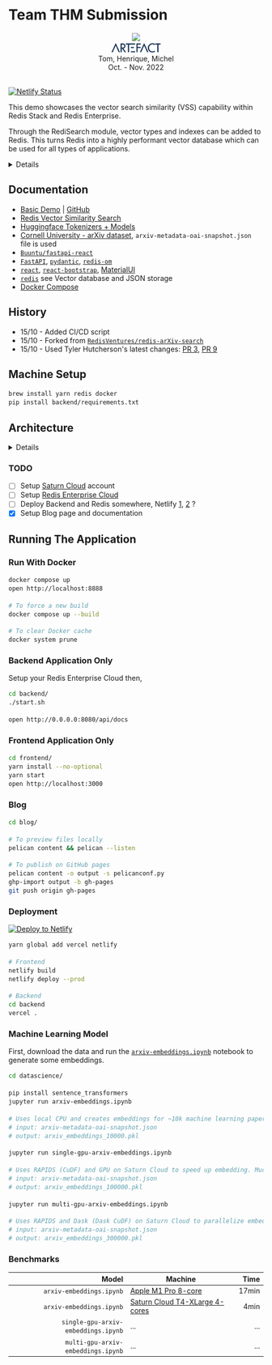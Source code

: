 # Team THM Submission

<div align="center">
    <img src="backend/vecsim_app/data/redis-logo.png" height="25" /> <br />
    <img src="backend/vecsim_app/data/artefact-logo.png" height="20" /><br />
    Tom, Henrique, Michel<br />
    Oct. - Nov. 2022
</div>
<br />

[![Netlify Status](https://api.netlify.com/api/v1/badges/d2c3e1e1-fbb6-422a-b44c-848f6753a246/deploy-status)](https://app.netlify.com/sites/sweet-piroshki-f2e396/deploys)

This demo showcases the vector search similarity (VSS) capability within Redis Stack and Redis Enterprise.

Through the RediSearch module, vector types and indexes can be added to Redis.
This turns Redis into a highly performant vector database which can be used for all types of applications.

<details>

![Screen Shot](https://user-images.githubusercontent.com/13009163/191346916-4b8f648f-7552-4910-ad4e-9cc117230f00.png)

</details>

## Documentation

- [Basic Demo](https://docsearch.redisventures.com) | [GitHub](https://github.com/RedisVentures/redis-arXiv-search)
- [Redis Vector Similarity Search](https://redis.io/docs/stack/search/reference/vectors)
- [Huggingface Tokenizers + Models](https://huggingface.co/sentence-transformers)
- [Cornell University - arXiv dataset](https://www.kaggle.com/Cornell-University/arxiv), `arxiv-metadata-oai-snapshot.json` file is used
- [`Buuntu/fastapi-react`](https://github.com/Buuntu/fastapi-react)
- [`FastAPI`](https://fastapi.tiangolo.com/), [`pydantic`](https://pydantic-docs.helpmanual.io/), [`redis-om`](https://redis.io/docs/stack/get-started/tutorials/stack-python/)
- [`react`](https://reactjs.org/), [`react-bootstrap`](https://react-bootstrap.github.io/), [MaterialUI](https://material-ui.com/)
- [`redis`](https://redis.io/docs/stack/) see Vector database and JSON storage
- [Docker Compose](https://docs.docker.com/compose/)

## History

- 15/10 - Added CI/CD script
- 15/10 - Forked from [`RedisVentures/redis-arXiv-search`](https://github.com/RedisVentures/redis-arXiv-search)
- 15/10 - Used Tyler Hutcherson's latest changes: [PR 3](https://github.com/RedisVentures/redis-arXiv-search/pull/3), [PR 9](https://github.com/RedisVentures/redis-arXiv-search/pull/9)

## Machine Setup

```sh
brew install yarn redis docker
pip install backend/requirements.txt
```

## Architecture

<details>

```txt
                        writes pickle and loads index
+-------------------+      +----------------+
|                   |      |                |
|  Redis            +<-----+  Jupyter       |
|                   |      |                |
+--------+----------+      +----------------+
         ^
         |  reads search index
+--------+----------+
|                   |
|  FastAPI          |
|                   |
+--------+----------+
         ^
         |  calls backend
+--------+----------+
|                   |
|  React            |
|                   |
+-------------------+
            browser use app from here
```

</details>

### TODO

- [ ] Setup [Saturn Cloud](https://app.community.saturnenterprise.io/) account
- [ ] Setup [Redis Enterprise Cloud](https://redis.com/redis-enterprise-cloud/)
- [ ] Deploy Backend and Redis somewhere, Netlify [1](https://developer.redis.com/create/netlify/getting-started-with-netlify), [2](https://app.netlify.com/sites/fastapi/deploys) ?
- [x] Setup Blog page and documentation

## Running The Application

### Run With Docker

```sh
docker compose up
open http://localhost:8888

# To force a new build
docker compose up --build

# To clear Docker cache
docker system prune
```

### Backend Application Only

Setup your Redis Enterprise Cloud then,

```sh
cd backend/
./start.sh

open http://0.0.0.0:8080/api/docs
```

### Frontend Application Only

```sh
cd frontend/
yarn install --no-optional
yarn start
open http://localhost:3000
```

### Blog

```sh
cd blog/

# To preview files locally
pelican content && pelican --listen

# To publish on GitHub pages
pelican content -o output -s pelicanconf.py
ghp-import output -b gh-pages
git push origin gh-pages
```

### Deployment

[![Deploy to Netlify](https://www.netlify.com/img/deploy/button.svg)](https://app.netlify.com/start/deploy?repository=https://app.netlify.com/start/deploy?repository=https://github.com/artefactory/redis-team-thm)

```sh
yarn global add vercel netlify

# Frontend
netlify build
netlify deploy --prod

# Backend
cd backend
vercel .
```

### Machine Learning Model

First, download the data and run the [`arxiv-embeddings.ipynb`](datascience/arxiv-embeddings.ipynb) notebook to generate some embeddings.

```sh
cd datascience/

pip install sentence_transformers
jupyter run arxiv-embeddings.ipynb

# Uses local CPU and creates embeddings for ~10k machine learning papers.
# input: arxiv-metadata-oai-snapshot.json
# output: arxiv_embeddings_10000.pkl

jupyter run single-gpu-arxiv-embeddings.ipynb

# Uses RAPIDS (CuDF) and GPU on Saturn Cloud to speed up embedding. Much larger subset (100k).
# input: arxiv-metadata-oai-snapshot.json
# output: arxiv_embeddings_100000.pkl

jupyter run multi-gpu-arxiv-embeddings.ipynb

# Uses RAPIDS and Dask (Dask CuDF) on Saturn Cloud to parallelize embedding creation. Much much larger subset (700k). Only output 300k to file.
# input: arxiv-metadata-oai-snapshot.json
# output: arxiv_embeddings_300000.pkl
```

### Benchmarks

| Model                    | Machine                      | Time   |
|-------------------------:|------------------------------|-------:|
|            `arxiv-embeddings.ipynb` | [Apple M1 Pro 8-core](https://www.apple.com/macbook-pro-14-and-16/specs/) | 17min |
|            `arxiv-embeddings.ipynb` | [Saturn Cloud T4-XLarge 4-cores](https://saturncloud.io/plans/hosted/) | 4min |
| `single-gpu-arxiv-embeddings.ipynb` | ... | ... |
|  `multi-gpu-arxiv-embeddings.ipynb` | ... | ... |